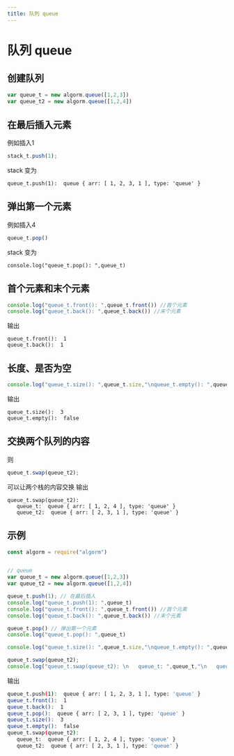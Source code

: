 ```yaml
---
title: 队列 queue
---
```

# 队列 queue
## 创建队列
``` javascript
var queue_t = new algorm.queue([1,2,3])
var queue_t2 = new algorm.queue([1,2,4])
```
## 在最后插入元素
例如插入1
``` javascript
stack_t.push(1);
```
stack 变为
```
queue_t.push(1):  queue { arr: [ 1, 2, 3, 1 ], type: 'queue' }
```

## 弹出第一个元素
例如插入4
``` javascript
queue_t.pop()
```
stack 变为
```
console.log("queue_t.pop(): ",queue_t)
```

## 首个元素和末个元素
``` javascript
console.log("queue_t.front(): ",queue_t.front()) //首个元素
console.log("queue_t.back(): ",queue_t.back()) //末个元素
```
输出
```
queue_t.front():  1
queue_t.back():  1
```

## 长度、是否为空
``` javascript
console.log("queue_t.size(): ",queue_t.size,"\nqueue_t.empty(): ",queue_t.empty())
```
输出
```
queue_t.size():  3 
queue_t.empty():  false
```

## 交换两个队列的内容
则
```javascript
queue_t.swap(queue_t2);
```
可以让两个栈的内容交换
输出
```
queue_t.swap(queue_t2): 
   queue_t:  queue { arr: [ 1, 2, 4 ], type: 'queue' } 
   queue_t2:  queue { arr: [ 2, 3, 1 ], type: 'queue' } 
```



## 示例
```javascript
const algorm = require("algorm")


// queue
var queue_t = new algorm.queue([1,2,3])
var queue_t2 = new algorm.queue([1,2,4])

queue_t.push(1); // 在最后插入
console.log("queue_t.push(1): ",queue_t)
console.log("queue_t.front(): ",queue_t.front()) //首个元素
console.log("queue_t.back(): ",queue_t.back()) //末个元素

queue_t.pop() // 弹出第一个元素
console.log("queue_t.pop(): ",queue_t)

console.log("queue_t.size(): ",queue_t.size,"\nqueue_t.empty(): ",queue_t.empty())

queue_t.swap(queue_t2);
console.log("queue_t.swap(queue_t2): \n   queue_t: ",queue_t,"\n   queue_t2: ",queue_t2,"\n\n")
```
输出
```bash
queue_t.push(1):  queue { arr: [ 1, 2, 3, 1 ], type: 'queue' }
queue_t.front():  1
queue_t.back():  1
queue_t.pop():  queue { arr: [ 2, 3, 1 ], type: 'queue' }
queue_t.size():  3 
queue_t.empty():  false
queue_t.swap(queue_t2): 
   queue_t:  queue { arr: [ 1, 2, 4 ], type: 'queue' } 
   queue_t2:  queue { arr: [ 2, 3, 1 ], type: 'queue' } 

```